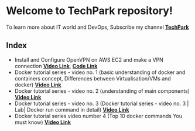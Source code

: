 # Welcome to TechPark repository!

To learn more about IT world and DevOps, Subscribe my channel [**TechPark**](https://www.youtube.com/channel/UClM-3NJDYp8GKMlQ0tgIjUg) 

 

## Index

- Install and Configure OpenVPN on AWS EC2 and make a VPN connection
 [**Video Link**](https://www.youtube.com/channel/UClM-3NJDYp8GKMlQ0tgIjUg),  [**Code Link**](https://github.com/techparkslab/techpark/blob/main/openvpn.md)
 - Docker tutorial series - video no. 1  (basic understanding of docker and containers concept,
Differences between Virtualisation/VMs and docker)
[**Video Link**](https://www.youtube.com/watch?v=43SuPYqk-eo)
- Docker tutorial series - video no. 2 (understanding of main components)
 [**Video Link**](https://www.youtube.com/watch?v=ON9by9zU6h0&t=7s)
- Docker tutorial series - video no. 3 (Docker tutorial series - video no. 3 | Lab| Docker run command in detail)
 [**Video Link**](https://www.youtube.com/watch?v=bKTyniZyHBI)
- Docker tutorial series video number 4 (Top 10 docker commands You must know) 
 [**Video Link**](https://youtu.be/vSMd1uqc2RU)

